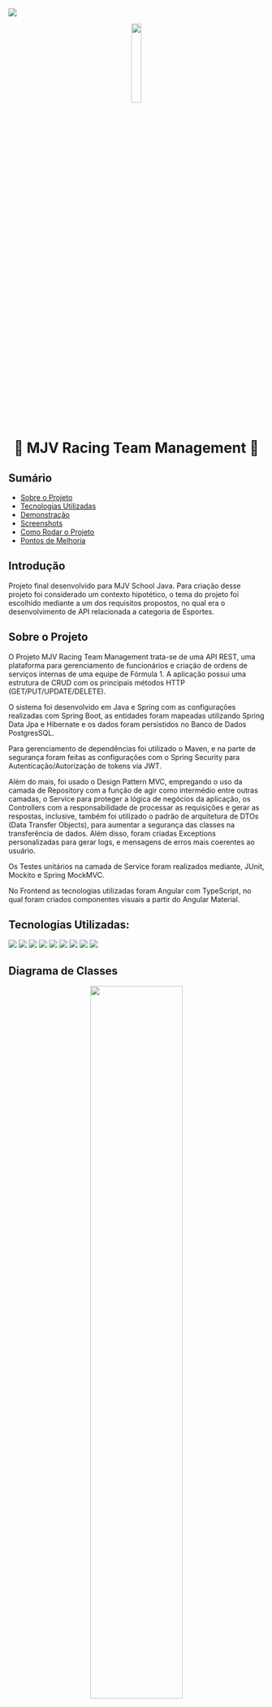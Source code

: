 <img src="https://img.shields.io/badge/STATUS-EM DESENVOLVIMENTO-yellow"/>

<p align="center">
 <img src="https://user-images.githubusercontent.com/89096854/200204007-be5a94b9-a319-4704-819e-b10ef2bc7a91.svg" width=20%>
</p>

<h1 align="center">🏁 MJV Racing Team Management 🏁</h1>

<h2>Sumário</h2>
<ul>
 <li><a href="#sobre-o-projeto">Sobre o Projeto</a></li>
 <li><a href="#tecnologias-utilizadas">Tecnologias Utilizadas</a></li>
 <li><a href="#demonstracao">Demonstração</a></li> 
 <li><a href="#screenshots">Screenshots</a></li> 
 <li><a href="#como-rodar-o-projeto">Como Rodar o Projeto</a></li>
 <li><a href="#pontos-de-melhoria">Pontos de Melhoria</a></li> 
</ul>

## Introdução

Projeto final desenvolvido para MJV School Java. Para criação desse projeto foi considerado um contexto hipotético, o tema do projeto foi escolhido mediante a um dos requisitos propostos, no qual era o desenvolvimento de API relacionada a categoria de Esportes.

## Sobre o Projeto

O Projeto MJV Racing Team Management trata-se de uma API REST, uma plataforma para gerenciamento de funcionários e criação de ordens de serviços internas de uma equipe de Fórmula 1. A aplicação possui uma estrutura de CRUD com os principais métodos HTTP (GET/PUT/UPDATE/DELETE).

O sistema foi desenvolvido em Java e Spring com as configurações realizadas com Spring Boot, as entidades foram mapeadas utilizando Spring Data Jpa e Hibernate e os dados foram persistidos no Banco de Dados PostgresSQL.

Para gerenciamento de dependências foi utilizado o Maven, e na parte de segurança foram feitas as configurações com o Spring Security para Autenticação/Autorização de tokens via JWT.

Além do mais, foi usado o Design Pattern MVC, empregando o uso da camada de Repository com a função de agir como intermédio entre outras camadas, o Service para proteger a lógica de negócios da aplicação, os Controllers com a responsabilidade de processar as requisições e gerar as respostas, inclusive, também foi utilizado o padrão de arquitetura de DTOs (Data Transfer Objects), para aumentar a segurança das classes na transferência de dados. Além disso, foram criadas Exceptions personalizadas para gerar logs, e mensagens de erros mais coerentes ao usuário.

Os Testes unitários na camada de Service foram realizados mediante, JUnit, Mockito e Spring MockMVC.

No Frontend as tecnologias utilizadas foram Angular com TypeScript, no qual foram criados componentes visuais a partir do Angular Material.


<h2 id="tecnologias-utilizadas">Tecnologias Utilizadas:</h2>

<p>
   <img src="https://img.shields.io/badge/Java-ED8B00?style=for-the-badge&logo=java&logoColor=white"/>
   <img src="https://img.shields.io/badge/Spring-6DB33F?style=for-the-badge&logo=spring&logoColor=white"/>
   <img src="https://img.shields.io/badge/Spring_Boot-F2F4F9?style=for-the-badge&logo=spring-boot"/>
   <img src="https://img.shields.io/badge/PostgreSQL-316192?style=for-the-badge&logo=postgresql&logoColor=white"/>
   <img src="https://img.shields.io/badge/Hibernate-59666C?style=for-the-badge&logo=Hibernate&logoColor=white"/>
   <img src="https://img.shields.io/badge/apache_maven-C71A36?style=for-the-badge&logo=apachemaven&logoColor=white"/>
   <img src="https://img.shields.io/badge/Junit5-25A162?style=for-the-badge&logo=junit5&logoColor=white"/>
   <img src="https://img.shields.io/badge/angular-%23DD0031.svg?style=for-the-badge&logo=angular&logoColor=white"/>
   <img src="https://img.shields.io/badge/typescript-%23007ACC.svg?style=for-the-badge&logo=typescript&logoColor=white"/>
</p>

## Diagrama de Classes

<div align-itens = center>

<p align="center">
    <img src="https://user-images.githubusercontent.com/89096854/200203487-5720a025-bd46-4602-a2ad-a86011c71852.PNG" width=60%/>
</p>

## Regras de Negócio

- Uma das regras de negócio do projeto, é que todos os funcionários (Driver, Engineer, Mechanic) são automaticamente cadastrados como Usuários (USER), exceto funcionários que forem Gerentes (Manager), que serão cadastrados também como Administrador (ADMIN).

- Apenas os Gerentes poderão criar, atualizar ou remover o cadastro de outro funcionário.

- Todos os funcionários possuem acesso a plataforma através de email e senha previamente cadastrados por um Gerente.

- As Ordens de Serviço (Requests) podem ser criadas relacionando Engenheiros e Mecânicos.

- As Ordens de Serviços possuem Status e Prioridade e é possível filtra-las através desses atributos.

- As Ordens de Serviço não podem ser excluídas, apenas deverão ter seu Status alterado para Fechada (Closed)

### Estratégia Single Table 
Foi utilizada a estratégia de Single Table para mapeamento das entidades, desse modo todas as entidades da estrutura de herança são mapeadas em uma única tabela. Essa abordagem torna as consultas mais eficientes e oferece melhor desempenho. Quando é feita a persistência dessa forma, o Hibernate precisa determinar a classe de cada entidade, essa informação é armazenada em uma coluna discriminadora (que não é um atributo de entidade). Essa coluna vem com nome por padrão de Dtype, porém com a anotação __@DiscriminatorColumn__ essa coluna foi alterada para __“job_roles”.__

![image](https://user-images.githubusercontent.com/89096854/199834954-d2d45287-5f84-4a92-9b63-a311566a8205.png)
 
- Exemplo: 
![image](https://user-images.githubusercontent.com/89096854/199834927-ffe03b6e-3b88-44ad-a467-e7d4ec6c4f24.png)


## Demonstração

>__Note__
O projeto foi criado em duas pontas (backend e frontend). O backend foi hospeado no Heroku e o frontend na plataforma Vercel.
<br><br>__Repositório Frontend:__ https://github.com/juliuscavalcante/mjv-projeto-final-front
<br><br>__Link da Aplicação:__ [https://mjv-racing.vercel.app/login](https://mjv-racing.vercel.app/login)
<br> __login:__ julius@email.com
<br> __password:__ 123
 
 ### Video Demonstração Postman
 Video demonstração dos endpoints sendo utilizados via Postman.
 
 https://user-images.githubusercontent.com/89096854/200322866-fe343bd6-8071-4f48-b382-3f6ae3d7ab02.mp4
 
 ### Video Demonstração Frontend
 Video demonstração da utilização da plataforma.
 
 https://user-images.githubusercontent.com/89096854/200322899-b25f4303-5c4a-4f92-91fc-de8ce17cf61a.mp4
 
 <h2 id="screenshots">Screenshots</h2>
 
 <p align="center">
    <img src="https://user-images.githubusercontent.com/89096854/200324780-efe2a3a5-b1ce-4cc1-ad69-92c42fb8e940.PNG" width=90%/>
    <img src="https://user-images.githubusercontent.com/89096854/200324785-bc0c9d28-d4d0-4b59-97b7-61ae3ebe0ef1.PNG" width=90%/>
    <img src="https://user-images.githubusercontent.com/89096854/200328742-8cdb0352-6f3f-4dd9-a74c-3cea06b02a28.PNG" width=30%/>
    <img src="https://user-images.githubusercontent.com/89096854/200328448-5948b969-2f43-48a2-8160-077ebc77abb1.PNG" width=30%/>
    <img src="https://user-images.githubusercontent.com/89096854/200328918-56e04b0b-241a-4311-a16b-52b9129b996c.PNG" width=30%/>
</p>

## Endpoints 
 
#### /driver /engineer /mechanic /manager
 
Método POST para criar um novo(a) Driver/Engineer/Mechanic/Manager

- cpf e email precisam estar no formato correto
    - cpf: “000.000.000-00”
    - email: “exemplo@email.com”

```json
{
    "name": "string",
    "cpf": "string",
    "email": "string",
    "password": "string",
    "birthDate": "dd/MM/yyyy"
}
```

#### /requests

Método POST para criar uma nova Ordem de Serviço

- Os campos devem ser preenchidos da seguinte forma:
    - priority: 0 = LOW | 1 = MEDIUM | 2 = HIGH
    - status: 0 = OPEN | 1 = PROGRESS | 2 = CLOSED
    - engineer: id do engenheiro correspondente
    - mechanic: id do mecânico correspondente

```json
{
    "priority": int,
    "status": int,
    "title": "string",
    "notes": "string",
    "engineer": int,
    "mechanic": int
}
```
 
<h2 id="como-rodar-o-projeto">Como Rodar o Projeto</h2>

<h3>Instalação</h3>

<p>O projeto é gerenciado pelo Maven, então para usa-lo basta importa-lo para uma IDE. </p>

<h3>Configurações do banco de dados</h3>

<p>Você pode criar um banco de dados PostgreSQL com o nome o nome de sua preferência, porém é necessario adequar o projeto de acordo com as suas configurações. Para isso abra o arquivo application.properties.dev, localizado em src/main/resources/application.properties.dev e altere os seguintes comandos ao arquivo:</p>

```
spring.datasource.url = jdbc:postgresql://localhost:5432/nome-do-seu-banco-de-dados
spring.datasource.username = seu-usuario
spring.datasource.password = sua-senha
```
 
<h3>Execução</h3>

<p>Para executar os endpoints através do Postman, utilize esta Collection: </p>
 
## Pontos de Melhoria

- [ ] Correção de erros visuais;
- [ ] Implementação do método PATCH para alteração do STATUS das Ordens de Serviço; 
- [ ] Correção de máscara de dados;
- [ ] Migrations para criação de tabelas e popular Database (Flyway);
- [ ] Deploy em outra plataforma (AWS ou GCP ou Azure);
- [ ] Conteinerização (Kubernetes ou Docker);
- [ ] Serviço de Mensageria (Kafka ou RabbitMQ);
- [ ] Testes de integração na camada Controller;

